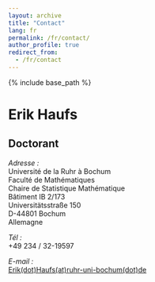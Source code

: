```yaml
---
layout: archive
title: "Contact"
lang: fr
permalink: /fr/contact/
author_profile: true
redirect_from:
  - /fr/contact
---
```


{% include base_path %}

Erik Haufs
==========

Doctorant
------------------------------

_Adresse :_  
Université de la Ruhr à Bochum  
Faculté de Mathématiques  
Chaire de Statistique Mathématique  
Bâtiment IB 2/173  
Universitätsstraße 150  
D-44801 Bochum  
Allemagne

_Tél :_  
+49 234 / 32-19597

_E-mail :_  
[Erik(dot)Haufs(at)ruhr-uni-bochum(dot)de](mailto:erik.haufs@rub.de)

